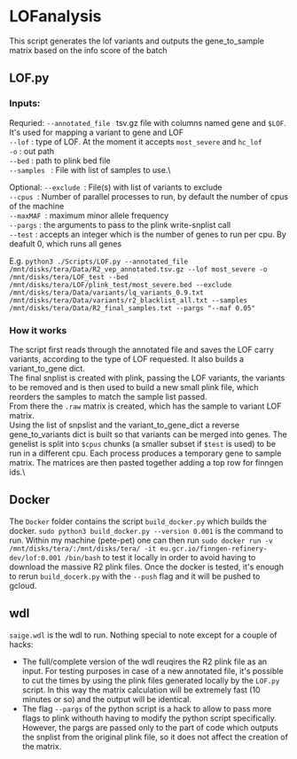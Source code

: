 # LOFanalysis

This script generates the lof variants and outputs the gene_to_sample matrix based on the info score of the batch

## LOF.py

### Inputs:
Requried:
`--annotated_file ` tsv.gz file with columns named gene and `$LOF`. It's used for mapping a variant to gene and LOF\
`--lof` : type of LOF. At the moment it accepts `most_severe` and `hc_lof`\
`-o` : out path\
`--bed` : path to plink bed file \
`--samples ` : File with list of samples to use.\

Optional:
`--exclude `: File(s) with list of variants to exclude\
`--cpus `: Number of parallel processes to run, by default the number of cpus of the machine\
`--maxMAF `: maximum minor allele frequency \
`--pargs` : the arguments to pass to the plink write-snplist call \
`--test`  : accepts an integer which is the number of genes to run per cpu. By deafult 0, which runs all genes 

E.g. `python3 ./Scripts/LOF.py --annotated_file /mnt/disks/tera/Data/R2_vep_annotated.tsv.gz --lof most_severe -o /mnt/disks/tera/LOF_test --bed /mnt/disks/tera/LOF/plink_test/most_severe.bed --exclude /mnt/disks/tera/Data/variants/lq_variants_0.9.txt /mnt/disks/tera/Data/variants/r2_blacklist_all.txt --samples /mnt/disks/tera/Data/R2_final_samples.txt --pargs "--maf 0.05"`

### How it works

The script first reads through the annotated file and saves the LOF carry variants, according to the type of LOF requested. It also builds a variant_to_gene dict.\
The final snplist is created with plink, passing the LOF variants, the variants to be removed and is then used to build a new small plink file, which reorders the samples to match the sample list passed.\
From there  the `.raw` matrix is created, which has the sample to variant LOF matrix.\
Using the list of snpslist and the variant_to_gene_dict a reverse gene_to_variants dict is built so that variants can be merged into genes. The genelist is split into `$cpus` chunks (a smaller subset if `$test` is used) to be run in a different cpu. Each process produces a temporary gene to sample matrix. The matrices are then pasted together adding a top row for finngen ids.\

## Docker

The `Docker` folder contains the script `build_docker.py` which builds the docker. `sudo python3 build_docker.py --version 0.001` is the command to run. 
Within my machine (pete-pet) one can then run `sudo docker run -v /mnt/disks/tera/:/mnt/disks/tera/ -it eu.gcr.io/finngen-refinery-dev/lof:0.001 /bin/bash` to test it locally in order to avoid having to download the massive R2 plink files.
Once the docker is tested, it's enough to rerun `build_docerk.py` with the `--push` flag and it will be pushed to gcloud.

## wdl

`saige.wdl` is the wdl to run. Nothing special to note except for a couple of hacks:
- The full/complete version of the wdl reuqires the R2 plink file as an input. For testing purposes in case of a new annotated file, it's possible to cut the times by using the plink files generated locally by the `LOF.py` script. In this way the matrix calculation will be extremely fast (10 minutes or so) and the output will be identical. 
- The flag `--pargs` of the python script is a hack to allow to pass more flags to plink withouth having to modify the python script specifically. However, the pargs are passed only to the part of code which outputs the snplist from the original plink file, so it does not affect the creation of the matrix.

